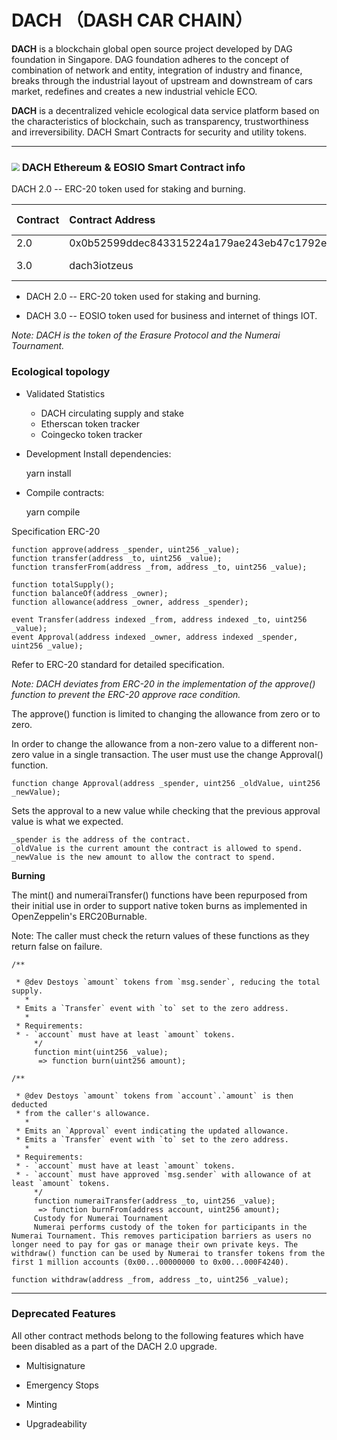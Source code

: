 # DACH （DASH CAR CHAIN）

**DACH** is a blockchain global open source project developed by DAG foundation in Singapore. DAG foundation adheres to the concept of combination of network and entity, integration of industry and finance, breaks through the industrial layout of upstream and downstream of cars market, redefines and creates a new industrial vehicle ECO. 

**DACH** is a decentralized vehicle ecological data service platform based on the characteristics of blockchain, such as transparency, trustworthiness and irreversibility. DACH Smart Contracts for security and utility tokens.

------

### <img src="http://kan.027cgb.com/628815/DACH-30.png" style="zoom:80%;" /> DACH Ethereum & EOSIO Smart Contract info
DACH 2.0 -- ERC-20 token used for staking and burning.

| Contract | Contract Address                           | Burned | Total issue amount | Actual circulation   |
| -------- | :----------------------------------------- | ------ | ------------------ | -------------------- |
| 2.0      | 0x0b52599ddec843315224a179ae243eb47c1792ed | 90%    | 3,913,000,000      | 391,300,000          |
| 3.0      | dach3iotzeus                               | 0%     | 39,000,000         | Same as total amount |



- DACH 2.0 -- ERC-20 token used for staking and burning.

- DACH 3.0 -- EOSIO token used for business and internet of things IOT.

*Note: DACH is the token of the Erasure Protocol and the Numerai Tournament.*



### Ecological topology

- Validated Statistics
  - DACH circulating supply and stake
  - Etherscan token tracker
  - Coingecko token tracker



- Development Install dependencies: 

  yarn install

  

- Compile contracts: 

  yarn compile



Specification ERC-20

```
function approve(address _spender, uint256 _value);
function transfer(address _to, uint256 _value);
function transferFrom(address _from, address _to, uint256 _value);

function totalSupply();
function balanceOf(address _owner);
function allowance(address _owner, address _spender);

event Transfer(address indexed _from, address indexed _to, uint256 _value);
event Approval(address indexed _owner, address indexed _spender, uint256 _value);
```



Refer to ERC-20 standard for detailed specification.

*Note: DACH deviates from ERC-20 in the implementation of the approve() function to prevent the ERC-20 approve race condition.*

The approve() function is limited to changing the allowance from zero or to zero.

In order to change the allowance from a non-zero value to a different non-zero value in a single transaction. The user must use the change Approval() function.

```
function change Approval(address _spender, uint256 _oldValue, uint256 _newValue);
```


Sets the approval to a new value while checking that the previous approval value is what we expected.

```
_spender is the address of the contract.
_oldValue is the current amount the contract is allowed to spend.
_newValue is the new amount to allow the contract to spend.
```

**Burning**

The mint() and numeraiTransfer() functions have been repurposed from their initial use in order to support native token burns as implemented in OpenZeppelin's ERC20Burnable.

Note: The caller must check the return values of these functions as they return false on failure.

```
/**

 * @dev Destoys `amount` tokens from `msg.sender`, reducing the total supply.
   *
 * Emits a `Transfer` event with `to` set to the zero address.
   *
 * Requirements:
 * - `account` must have at least `amount` tokens.
     */
     function mint(uint256 _value);
      => function burn(uint256 amount);

/**

 * @dev Destoys `amount` tokens from `account`.`amount` is then deducted
 * from the caller's allowance.
   *
 * Emits an `Approval` event indicating the updated allowance.
 * Emits a `Transfer` event with `to` set to the zero address.
   *
 * Requirements:
 * - `account` must have at least `amount` tokens.
 * - `account` must have approved `msg.sender` with allowance of at least `amount` tokens.
     */
     function numeraiTransfer(address _to, uint256 _value);
      => function burnFrom(address account, uint256 amount);
     Custody for Numerai Tournament
     Numerai performs custody of the token for participants in the Numerai Tournament. This removes participation barriers as users no longer need to pay for gas or manage their own private keys. The withdraw() function can be used by Numerai to transfer tokens from the first 1 million accounts (0x00...00000000 to 0x00...000F4240).

function withdraw(address _from, address _to, uint256 _value);
```

------

### Deprecated Features

All other contract methods belong to the following features which have been disabled as a part of the DACH 2.0 upgrade.

- Multisignature

- Emergency Stops

- Minting

- Upgradeability
